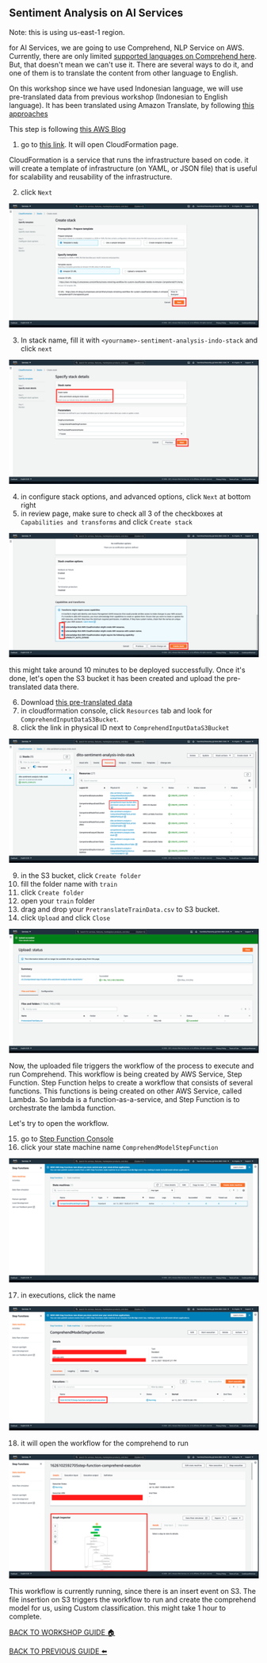 ## Sentiment Analysis on AI Services

Note: this is using us-east-1 region.

for AI Services, we are going to use Comprehend, NLP Service on AWS. Currently, there are only limited [supported languages on Comprehend here](https://docs.aws.amazon.com/comprehend/latest/dg/supported-languages.html). But, that doesn't mean we can't use it. There are several ways to do it, and one of them is to translate the content from other language to English.

On this workshop since we have used Indonesian language, we will use pre-translated data from previous workshop (Indonesian to English language). It has been translated using Amazon Translate, by following [this approaches](https://aws.amazon.com/blogs/machine-learning/translating-documents-with-amazon-translate-aws-lambda-and-the-new-batch-translate-api/)

This step is following [this AWS Blog](https://aws.amazon.com/blogs/machine-learning/active-learning-workflow-for-amazon-comprehend-custom-classification-part-1/)

1. go to [this link](https://console.aws.amazon.com/cloudformation/home?region=us-east-1#/stacks/create/template?templateURL=https://aws-ml-blog.s3.amazonaws.com/artifacts/create-retraining-workflow-for-custom-classification-models-in-Amazon-Comprehend/cft1/templateS3.yaml). It will open CloudFormation page.

CloudFormation is a service that runs the infrastructure based on code. it will create a template of infrastructure (on YAML, or JSON file) that is useful for scalability and reusability of the infrastructure.

2. click `Next`

![](../images/AIServices/2.png)


3. In stack name, fill it with `<yourname>-sentiment-analysis-indo-stack` and click `next`

![](../images/AIServices/3.png)


4. in configure stack options, and advanced options, click `Next` at bottom right
5. in review page, make sure to check all 3 of the checkboxes at `Capabilities and transforms` and click `Create stack`

![](../images/AIServices/5.png)


this might take around 10 minutes to be deployed successfully. Once it's done, let's open the S3 bucket it has been created and upload the pre-translated data there.

6. Download [this pre-translated data](../files/PretranslateTrainData.csv)
7. in cloudformation console, click `Resources` tab and look for `ComprehendInputDataS3Bucket`.
8. click the link in physical ID next to `ComprehendInputDataS3Bucket`

![](../images/AIServices/8.png)


9. in the S3 bucket, click `Create folder`
10. fill the folder name with `train`
11. click `Create folder`
12. open your `train` folder
13. drag and drop your `PretranslateTrainData.csv` to S3 bucket.
14. click `Upload` and click `Close`

![](../images/AIServices/14.png)


Now, the uploaded file triggers the workflow of the process to execute and run Comprehend. This workflow is being created by AWS Service, Step Function. Step Function helps to create a workflow that consists of several functions. This functions is being created on other AWS Service, called Lambda. So lambda is a function-as-a-service, and Step Function is to orchestrate the lambda function.

Let's try to open the workflow.

15. go to [Step Function Console](https://console.aws.amazon.com/states/home?region=us-east-1)
16. click your state machine name `ComprehendModelStepFunction`

![](../images/AIServices/16.png)


17. in executions, click the name

![](../images/AIServices/17.png)


18. it will open the workflow for the comprehend to run

![](../images/AIServices/18.png)


This workflow is currently running, since there is an insert event on S3. The file insertion on S3 triggers the workflow to run and create the comprehend model for us, using Custom classification. this might take 1 hour to complete.

[BACK TO WORKSHOP GUIDE :house:](../README.md)

[BACK TO PREVIOUS GUIDE :arrow_left:](DevelopmentSM.md)